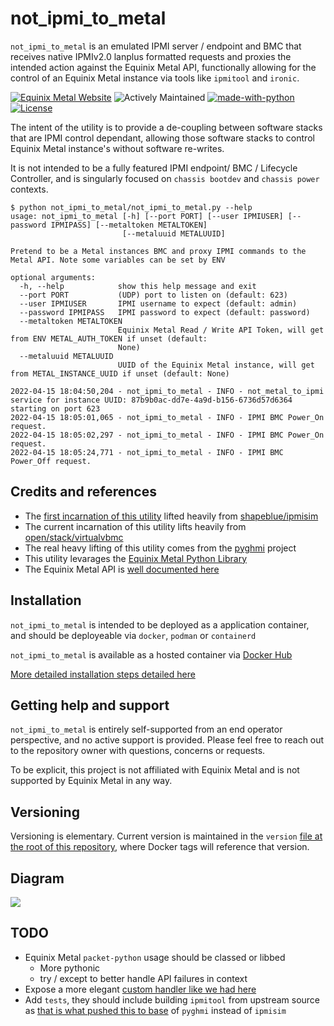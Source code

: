 # not_ipmi_to_metal

`not_ipmi_to_metal` is an emulated IPMI server / endpoint and BMC that receives native IPMIv2.0 lanplus formatted requests and proxies the intended action against the Equinix Metal API, functionally allowing for the control of an Equinix Metal instance via tools like `ipmitool` and `ironic`.

[![Equinix Metal Website](https://img.shields.io/badge/Website%3A-metal.equinix.com-blue)](https://metal.equinix.com)
![Actively Maintained](https://img.shields.io/badge/Maintenance%20Level-Actively%20Maintained-green.svg)
[![made-with-python](https://img.shields.io/badge/Made%20with-Python-1f425f.svg)](https://www.python.org/)
[![License](https://img.shields.io/badge/License-Apache_2.0-blue.svg)](https://opensource.org/licenses/Apache-2.0)

The intent of the utility is to provide a de-coupling between software stacks that are IPMI control dependant, allowing those software stacks to control Equinix Metal instance's without software re-writes.

It is not intended to be a fully featured IPMI endpoint/ BMC / Lifecycle Controller, and is singularly focused on `chassis bootdev` and `chassis power` contexts.

```
$ python not_ipmi_to_metal/not_ipmi_to_metal.py --help
usage: not_ipmi_to_metal [-h] [--port PORT] [--user IPMIUSER] [--password IPMIPASS] [--metaltoken METALTOKEN]
                         [--metaluuid METALUUID]

Pretend to be a Metal instances BMC and proxy IPMI commands to the Metal API. Note some variables can be set by ENV

optional arguments:
  -h, --help            show this help message and exit 
  --port PORT           (UDP) port to listen on (default: 623)
  --user IPMIUSER       IPMI username to expect (default: admin)
  --password IPMIPASS   IPMI password to expect (default: password)
  --metaltoken METALTOKEN
                        Equinix Metal Read / Write API Token, will get from ENV METAL_AUTH_TOKEN if unset (default:
                        None)
  --metaluuid METALUUID
                        UUID of the Equinix Metal instance, will get from METAL_INSTANCE_UUID if unset (default: None)
```


```
2022-04-15 18:04:50,204 - not_ipmi_to_metal - INFO - not_metal_to_ipmi service for instance UUID: 87b9b0ac-dd7e-4a9d-b156-6736d57d6364 starting on port 623
2022-04-15 18:05:01,065 - not_ipmi_to_metal - INFO - IPMI BMC Power_On request.
2022-04-15 18:05:02,297 - not_ipmi_to_metal - INFO - IPMI BMC Power_On request.
2022-04-15 18:05:24,771 - not_ipmi_to_metal - INFO - IPMI BMC Power_Off request.
```

## Credits and references

* The [first incarnation of this utility](https://github.com/dlotterman/not_ipmi_to_metal/tree/4c9193f3319e3af798ff03e717672a463209ff4a) lifted heavily from [shapeblue/ipmisim](https://github.com/shapeblue/ipmisim/tree/main/ipmisim)
* The current incarnation of this utility lifts heavily from [open/stack/virtualvbmc](https://github.com/openstack/virtualbmc)
* The real heavy lifting of this utility comes from the [pyghmi](https://opendev.org/x/pyghmi) project
* This utility levarages the [Equinix Metal Python Library](https://opendev.org/x/pyghmi)
* The Equinix Metal API is [well documented here](https://metal.equinix.com/developers/api/)

## Installation

`not_ipmi_to_metal` is intended to be deployed as a application container, and should be deployeable via `docker`, `podman` or `containerd`

`not_ipmi_to_metal` is available as a hosted container via [Docker Hub](https://hub.docker.com/r/dlotterman/not_ipmi_to_metal)

[More detailed installation steps detailed here](docs/install.md)

## Getting help and support

`not_ipmi_to_metal` is entirely self-supported from an end operator perspective, and no active support is provided. Please feel free to reach out to the repository owner with questions, concerns or requests.

To be explicit, this project is not affiliated with Equinix Metal and is not supported by Equinix Metal in any way.


## Versioning

Versioning is elementary. Current version is maintained in the `version` [file at the root of this repository](version), where Docker tags will reference that version.

## Diagram

![](https://s3.us-east-1.wasabisys.com/metalstaticassets/not_ipmi_to_metal_openstack.JPG)

## TODO

* Equinix Metal `packet-python` usage should be classed or libbed
    * More pythonic
    * try / except to better handle API failures in context
* Expose a more elegant [custom handler like we had here](https://github.com/dlotterman/not_ipmi_to_metal/blob/12f44ce81337ee47e7c197db95d51fb30f4d194f/ipmi_to_metal/fakebmc.py#L253)
* Add `tests`, they should include building `ipmitool` from upstream source as [that is what pushed this to base](https://github.com/shapeblue/ipmisim/issues/12) of `pyghmi` instead of `ipmisim`


